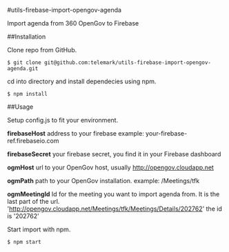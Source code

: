 #utils-firebase-import-opengov-agenda

Import agenda from 360 OpenGov to Firebase

##Installation

Clone repo from GitHub.

```
$ git clone git@github.com:telemark/utils-firebase-import-opengov-agenda.git
```

cd into directory and install dependecies using npm.

```
$ npm install
```

##Usage

Setup config.js to fit your environment.

**firebaseHost** address to your firebase example: your-firebase-ref.firebaseio.com

**firebaseSecret** your firebase secret, you find it in your Firebase dashboard

**ogmHost** url to your OpenGov host, usually http://opengov.cloudapp.net

**ogmPath** path to your OpenGov installation. example: /Meetings/tfk

**ogmMeetingId** Id for the meeting you want to import agenda from. It is the last part of the url. 'http://opengov.cloudapp.net/Meetings/tfk/Meetings/Details/202762' the id is '202762'

Start import with npm.

```
$ npm start
```